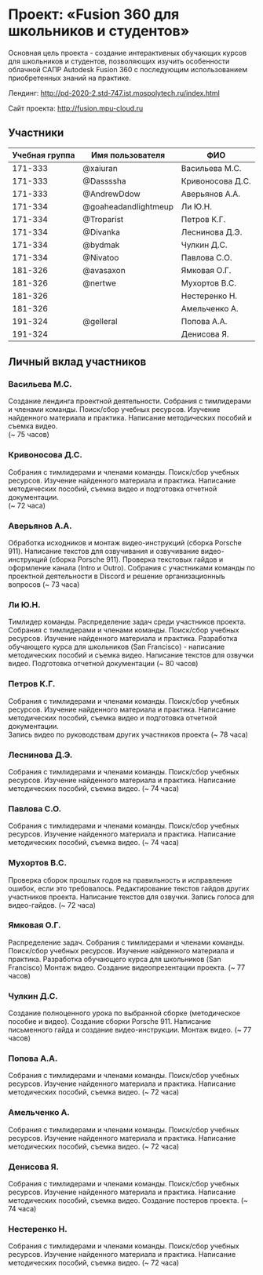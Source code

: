 # Проект: «Fusion 360 для школьников и студентов»
 
Основная цель проекта - создание интерактивных обучающих курсов для школьников и студентов, позволяющих изучить особенности облачной САПР Autodesk Fusion 360 с последующим использованием приобретенных знаний на практике. 

Лендинг: http://pd-2020-2.std-747.ist.mospolytech.ru/index.html

Сайт проекта: http://fusion.mpu-cloud.ru
 
## Участники
 
| Учебная группа | Имя пользователя     | ФИО                      |
|----------------|----------------------|--------------------------|
| 171-333        | @xaiuran             | Васильева М.С.           |
| 171-333        | @Dassssha            | Кривоносова Д.С.         |  
| 171-333        | @AndrewDdow          | Аверьянов А.А.           |  
| 171-334        | @goaheadandlightmeup | Ли Ю.Н.                  |
| 171-334        | @Troparist           | Петров К.Г.              |
| 171-334        | @Divanka             | Леснинова Д.Э.           |
| 171-334	       | @bydmak	            	| Чулкин Д.С.	             |
| 171-334	       | @Nivatoo           		| Павлова С.О.		           |
| 181-326        | @avasaxon            | Ямковая О.Г.             |
| 181-326        | @nertwe              | Мухортов В.С.            |
| 181-326	 |                      | Нестеренко Н.            |
| 181-326	 | 			| Амельченко А. 	   |
| 191-324  	 |	@gelleral		| Попова А.А.		   |
| 191-324	 |			| Денисова Я.              |


## Личный вклад участников
 
### Васильева М.С.
Создание лендинга проектной деятельности.
Собрания с тимлидерами и членами команды. Поиск/сбор учебных ресурсов.
Изучение найденного материала и практика. Написание методических пособий и съемка видео.  
(~ 75 часов)
 
### Кривоносова Д.С.
Собрания с тимлидерами и членами команды. Поиск/сбор учебных ресурсов.
Изучение найденного материала и практика. Написание методических пособий, съемка видео и подготовка 
отчетной документации.  
(~ 72 часа)

### Аверьянов А.А.
Обработка исходников и монтаж видео-инструкций (сборка Porsche 911). 
Написание текстов для озвучивания и озвучивание видео-инструкций (сборка Porsche 911). 
Проверка текстовых гайдов и оформление канала (Intro и Outro). 
Собрания с участниками команды по проектной деятельности в Discord и решение организационныъ вопросов 
(~ 73 часа)
 
### Ли Ю.Н. 
Тимлидер команды. Распределение задач среди участников проекта.
Собрания с тимлидерами и членами команды. Поиск/сбор учебных ресурсов.
Изучение найденного материала и практика.
Разработка обучающего курса для школьников (San Francisco) - написание методических пособий и съемка видео. 
Написание текстов для озвучки видео. Подготовка отчетной документации
(~ 80 часов)  
 
### Петров К.Г.
Собрания с тимлидерами и членами команды. Поиск/сбор учебных ресурсов.
Изучение найденного материала и практика. Написание методических пособий, съемка видео и подготовка 
отчетной документации.  
Запись видео по руководствам других участников проекта 
(~ 78 часа) 

### Леснинова Д.Э.
Собрания с тимлидерами и членами команды. Поиск/сбор учебных ресурсов.
Изучение найденного материала и практика. Написание методических пособий, съемка видео. 
(~ 74 часа)
 
### Павлова С.О. 
Собрания с тимлидерами и членами команды. Поиск/сбор учебных ресурсов.
Изучение найденного материала и практика. Написание методических пособий, съемка видео. 
(~ 74 часа)
 
### Мухортов В.С.
Проверка сборок прошлых годов на правильность и исправление ошибок, если это требовалось. 
Редактирование текстов гайдов других участников проекта. 
Написание текстов для озвучки.
Запись голоса для видео-гайдов. 
(~ 72 часа)
 
### Ямковая О.Г.
Распределение задач.
Собрания с тимлидерами и членами команды. Поиск/сбор учебных ресурсов.
Изучение найденного материала и практика.
Разработка обучающего курса для школьников (San Francisco)
Монтаж видео. Создание видеопрезентации проекта. 
(~ 77 часов)  

### Чулкин Д.С.
Создание полноценного урока по выбранной сборке (методическое пособие и видео).
Создание сборки Porsche 911. Написание письменного гайда и создание видео-инструкции. 
Монтаж видео. 
(~ 77 часов)

### Попова А.А.
Собрания с тимлидерами и членами команды. Поиск/сбор учебных ресурсов.
Изучение найденного материала и практика. Написание методических пособий, съемка видео. 
(~ 72 часа)

### Амельченко А.  
Собрания с тимлидерами и членами команды. Поиск/сбор учебных ресурсов.
Изучение найденного материала и практика. Написание методических пособий, съемка видео. 
(~ 72 часа)

### Денисова Я. 
Собрания с тимлидерами и членами команды. Поиск/сбор учебных ресурсов.
Изучение найденного материала и практика. Написание методических пособий, съемка видео. 
Создание постеров проекта. 
(~ 74 часа)
 
### Нестеренко Н. 
Собрания с тимлидерами и членами команды. Поиск/сбор учебных ресурсов.
Изучение найденного материала и практика. Написание методических пособий, съемка видео. 
(~ 72 часа)
 

